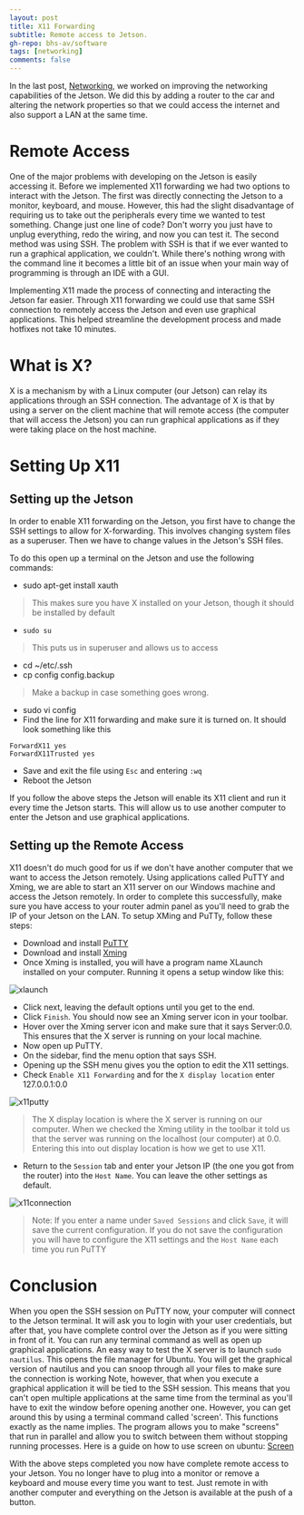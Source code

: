 ```yaml
---
layout: post
title: X11 Forwarding
subtitle: Remote access to Jetson.
gh-repo: bhs-av/software
tags: [networking]
comments: false
---
```


In the last post, [Networking](https://bhs-av.github.io/devlog/2019-11-04-networking/), we worked on improving the networking capabilities of the Jetson. We did this by adding a router to the car and altering the network properties so that we could access the internet and also support a LAN at the same time.

# Remote Access
One of the major problems with developing on the Jetson is easily accessing it. Before we implemented X11 forwarding we had two options to interact with the Jetson.
The first was directly connecting the Jetson to a monitor, keyboard, and mouse. However, this had the slight disadvantage of requiring us to take out the peripherals every time we wanted to test something.
Change just one line of code? Don't worry you just have to unplug everything, redo the wiring, and now you can test it. The second method was using SSH. The problem with SSH is that if we ever wanted to run a graphical application, we couldn't. While there's nothing wrong with the command line it becomes a little bit of an issue when your main way of programming is through an IDE with a GUI.

Implementing X11 made the process of connecting and interacting the Jetson far easier. Through X11 forwarding we could use that same SSH connection to remotely access the Jetson and even use graphical applications. This helped streamline the development process and made hotfixes not take 10 minutes.

# What is X?
X is a mechanism by with a Linux computer (our Jetson) can relay its applications through an SSH connection. The advantage of X is that by using a server on the client machine that will remote access (the computer that will access the Jetson) you can run graphical applications as if they were taking place on the host machine.
 
# Setting Up X11

## Setting up the Jetson
In order to enable X11 forwarding on the Jetson, you first have to change the SSH settings to allow for X-forwarding. This involves changing system files as a superuser. Then we have to change values in the Jetson's SSH files. 

To do this open up a terminal on the Jetson and use the following commands:

- sudo apt-get install xauth
> This makes sure you have X installed on your Jetson, though it should be installed by default
- `sudo su`
> This puts us in superuser and allows us to access
- cd ~/etc/.ssh
- cp config config.backup
> Make a backup in case something goes wrong.
- sudo vi config
- Find the line for X11 forwarding and make sure it is turned on. It should look something like this
```
ForwardX11 yes
ForwardX11Trusted yes
```
- Save and exit the file using `Esc` and entering `:wq`
- Reboot the Jetson

If you follow the above steps the Jetson will enable its X11 client and run it every time the Jetson starts. This will allow us to use another computer to enter the Jetson and use graphical applications.

## Setting up the Remote Access
X11 doesn't do much good for us if we don't have another computer that we want to access the Jetson remotely. Using applications called PuTTY and Xming, we are able to start an X11 server on our Windows machine and access the Jetson remotely. In order to complete this successfully, make sure you have access to your router admin panel as you'll need to grab the IP of your Jetson on the LAN.
To setup XMing and PuTTy, follow these steps:

- Download and install [PuTTY](https://www.chiark.greenend.org.uk/~sgtatham/putty/)
- Download and install [Xming](https://sourceforge.net/projects/xming/)
- Once Xming is installed, you will have a program name XLaunch installed on your computer. Running it opens a setup window like this:

![xlaunch](../img/x11-forwarding/xlaunch.png)
- Click next, leaving the default options until you get to the end.
- Click `Finish`. You should now see an Xming server icon in your toolbar.
- Hover over the Xming server icon and make sure that it says Server:0.0. This ensures that the X server is running on your local machine.
- Now open up PuTTY.
- On the sidebar, find the menu option that says SSH. 
- Opening up the SSH menu gives you the option to edit the X11 settings.
- Check `Enable X11 Forwarding` and for the `X display location` enter 127.0.0.1:0.0

![x11putty](../img/x11-forwarding/x11putty.png)
> The X display location is where the X server is running on our computer. When we checked the Xming utility in the toolbar it told us that the server was running on the localhost (our computer) at 0.0. Entering this into out display location is how we get to use X11.
- Return to the `Session` tab and enter your Jetson IP (the one you got from the router) into the `Host Name`. You can leave the other settings as default.

![x11connection](../img/x11-forwarding/x11connection.png)
> Note: If you enter a name under `Saved Sessions` and click `Save`, it will save the current configuration. If you do not save the configuration you will have to configure the X11 settings and the `Host Name` each time you run PuTTY


# Conclusion
When you open the SSH session on PuTTY now, your computer will connect to the Jetson terminal. It will ask you to login with your user credentials, but after that, you have complete control over the Jetson as if you were sitting in front of it. You can run any terminal command as well as open up graphical applications.
An easy way to test the X server is to launch `sudo nautilus`. This opens the file manager for Ubuntu. You will get the graphical version of nautilus and you can snoop through all your files to make sure the connection is working
Note, however, that when you execute a graphical application it will be tied to the SSH session. This means that you can't open multiple applications at the same time from the terminal as you'll have to exit the window before opening another one. However, you can get around this by using a terminal command called 'screen'.
This functions exactly as the name implies. The program allows you to make "screens" that run in parallel and allow you to switch between them without stopping running processes. Here is a guide on how to use screen on ubuntu: [Screen](https://help.ubuntu.com/community/Screen)

With the above steps completed you now have complete remote access to your Jetson. You no longer have to plug into a monitor or remove a keyboard and mouse every time you want to test. Just remote in with another computer and everything on the Jetson is available at the push of a button.
